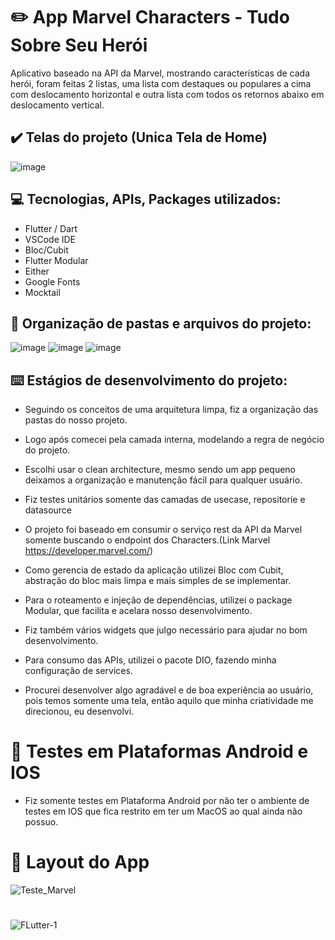 # :pencil2: App Marvel Characters - Tudo Sobre Seu Herói

Aplicativo baseado na API da Marvel, mostrando características de cada herói, foram feitas 2 listas, uma lista com destaques ou populares a cima com deslocamento horizontal e outra lista com todos os retornos abaixo em deslocamento vertical.

## :heavy_check_mark: Telas do projeto (Unica Tela de Home)

![image](https://github.com/ivanluizjr/sinaxys_pay/assets/41458938/a2043045-0378-4b80-90c2-6cfe9f74e56a)

## :computer: Tecnologias, APIs, Packages utilizados:
  
  * Flutter / Dart
  * VSCode IDE
  * Bloc/Cubit
  * Flutter Modular
  * Either
  * Google Fonts
  * Mocktail

## :file_folder: Organização de pastas e arquivos do projeto:

![image](https://github.com/ivanluizjr/sinaxys_pay/assets/41458938/695c94e7-fd50-4bd8-b2c2-f96ac80dbeb2)
![image](https://github.com/ivanluizjr/sinaxys_pay/assets/41458938/bbde8348-12ef-4eae-99d3-bc54513fce05)
![image](https://github.com/ivanluizjr/marvel_characters_clean_architecture/assets/41458938/83c06f19-0f0c-4f8c-8f44-9ff376adb1c8)

## :keyboard: Estágios de desenvolvimento do projeto:

  - Seguindo os conceitos de uma arquitetura limpa, fiz a organização das pastas do nosso projeto.

  - Logo após comecei pela camada interna, modelando a regra de negócio do projeto.

  - Escolhi usar o clean architecture, mesmo sendo um app pequeno deixamos a organização e manutenção fácil para qualquer usuário.

  - Fiz testes unitários somente das camadas de usecase, repositorie e datasource
  
  - O projeto foi baseado em consumir o serviço rest da API da Marvel somente buscando o endpoint dos Characters.(Link Marvel       https://developer.marvel.com/)

  - Como gerencia de estado da aplicação utilizei Bloc com Cubit, abstração do bloc mais limpa e mais simples de se implementar.

  - Para o roteamento e injeção de dependências, utilizei o package Modular, que facilita e acelara nosso desenvolvimento.

  - Fiz também vários widgets que julgo necessário para ajudar no bom desenvolvimento.

  - Para consumo das APIs, utilizei o pacote DIO, fazendo minha configuração de services.
  
  - Procurei desenvolver algo agradável e de boa experiência ao usuário, pois temos somente uma tela, então aquilo que minha criatividade me direcionou, eu desenvolvi.

# :iphone: Testes em Plataformas Android e IOS

  - Fiz somente testes em Plataforma Android por não ter o ambiente de testes em IOS que fica restrito em ter um MacOS ao qual ainda não possuo.

##

 # :iphone: Layout do App

![Teste_Marvel](https://github.com/ivanluizjr/sinaxys_pay/assets/41458938/6984ceea-1484-49a7-8ebc-bbfce659c636)

#
  
   ![FLutter-1](https://user-images.githubusercontent.com/41458938/161364495-d0dbe155-75f3-4a03-a58f-307d9212b8aa.png)

